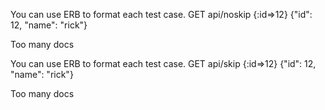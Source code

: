 You can use ERB to format each test case.
GET
api/noskip
{:id=>12}
{"id": 12, "name": "rick"}

<aside class='notice'>
 Too many docs
</aside>



You can use ERB to format each test case.
GET
api/skip
{:id=>12}
{"id": 12, "name": "rick"}

<aside class='notice'>
 Too many docs
</aside>



